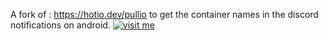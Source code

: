 A fork of : https://hotio.dev/pullio to get the container names in the discord notifications on android. 
[![visit me](https://hotio.dev/img/visit-me.png "Visit https://hotio.dev or click me!")](https://hotio.dev/pullio)
